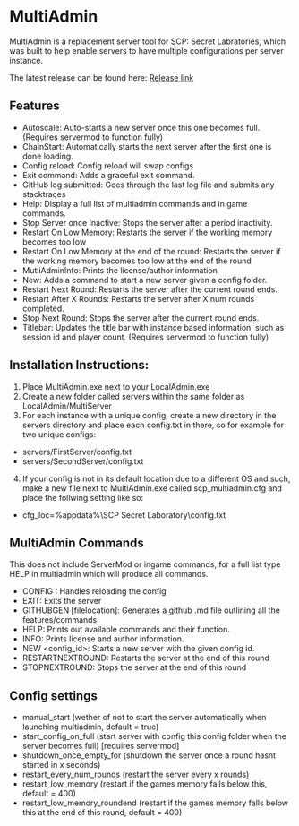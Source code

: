 # MultiAdmin
MultiAdmin is a replacement server tool for SCP: Secret Labratories, which was built to help enable servers to have multiple configurations per server instance.

The latest release can be found here: [Release link](https://github.com/Grover-c13/MultiAdmin/releases/latest)

## Features
- Autoscale: Auto-starts a new server once this one becomes full. (Requires servermod to function fully)
- ChainStart: Automatically starts the next server after the first one is done loading.
- Config reload: Config reload will swap configs
- Exit command: Adds a graceful exit command.
- GitHub log submitted: Goes through the last log file and submits any stacktraces
- Help: Display a full list of multiadmin commands and in game commands.
- Stop Server once Inactive: Stops the server after a period inactivity.
- Restart On Low Memory: Restarts the server if the working memory becomes too low
- Restart On Low Memory at the end of the round: Restarts the server if the working memory becomes too low at the end of the round
- MutliAdminInfo: Prints the license/author information
- New: Adds a command to start a new server given a config folder.
- Restart Next Round: Restarts the server after the current round ends.
- Restart After X Rounds: Restarts the server after X num rounds completed.
- Stop Next Round: Stops the server after the current round ends.
- Titlebar: Updates the title bar with instance based information, such as session id and player count. (Requires servermod to function fully)

## Installation Instructions:
1. Place MultiAdmin.exe next to your LocalAdmin.exe
2. Create a new folder called servers within the same folder as LocalAdmin/MultiServer
3. For each instance with a unique config, create a new directory in the servers directory and place each config.txt in there, so for example for two unique configs:
* servers/FirstServer/config.txt
* servers/SecondServer/config.txt
4. If your config is not in its default location due to a different OS and such, make a new file next to MultiAdmin.exe called scp_multiadmin.cfg and place the follwing setting like so:
- cfg_loc=%appdata%\SCP Secret Laboratory\config.txt

## MultiAdmin Commands
This does not include ServerMod or ingame commands, for a full list type HELP in multiadmin which will produce all commands.

- CONFIG <reload>: Handles reloading the config
- EXIT: Exits the server
- GITHUBGEN [filelocation]: Generates a github .md file outlining all the features/commands
- HELP: Prints out available commands and their function.
- INFO: Prints license and author information.
- NEW <config_id>: Starts a new server with the given config id.
- RESTARTNEXTROUND: Restarts the server at the end of this round
- STOPNEXTROUND: Stops the server at the end of this round

## Config settings
- manual_start (wether of not to start the server automatically when launching multiadmin, default = true)
- start_config_on_full (start server with config this config folder when the server becomes full) [requires servermod]
- shutdown_once_empty_for (shutdown the server once a round hasnt started in x seconds)
- restart_every_num_rounds (restart the server every x rounds)
- restart_low_memory (restart if the games memory falls below this, default = 400)
- restart_low_memory_roundend (restart if the games memory falls below this at the end of this round, default = 400)

